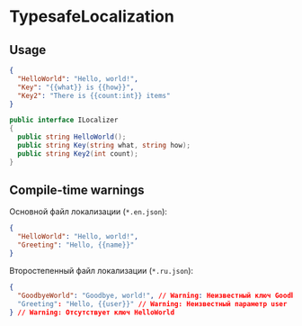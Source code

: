# TypesafeLocalization

## Usage

```json
{
  "HelloWorld": "Hello, world!",
  "Key": "{{what}} is {{how}}",
  "Key2": "There is {{count:int}} items"
}
```

```csharp
public interface ILocalizer
{
  public string HelloWorld();
  public string Key(string what, string how);
  public string Key2(int count);
}
```

## Compile-time warnings

Основной файл локализации (`*.en.json`):
```json
{
  "HelloWorld": "Hello, world!",
  "Greeting": "Hello, {{name}}"
}
```

Второстепенный файл локализации (`*.ru.json`):
```json
{
  "GoodbyeWorld": "Goodbye, world!", // Warning: Неизвестный ключ GoodbyeWorld
  "Greeting": "Hello, {{user}}" // Warning: Неизвестный параметр user
} // Warning: Отсутствует ключ HelloWorld
```